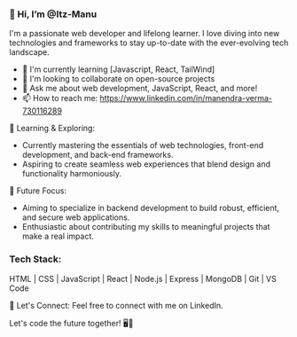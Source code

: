 ### 👋 Hi, I’m @Itz-Manu
I'm a passionate web developer and lifelong learner. I love diving into new technologies and frameworks to stay up-to-date with the ever-evolving tech landscape.

- 🌱 I'm currently learning [Javascript, React, TailWind]
- 👯 I'm looking to collaborate on open-source projects
- 💬 Ask me about web development, JavaScript, React, and more!
- 📫 How to reach me: https://www.linkedin.com/in/manendra-verma-730116289

🌱 Learning & Exploring:
- Currently mastering the essentials of web technologies, front-end development, and back-end frameworks.
- Aspiring to create seamless web experiences that blend design and functionality harmoniously.

🎯 Future Focus:
- Aiming to specialize in backend development to build robust, efficient, and secure web applications.
- Enthusiastic about contributing my skills to meaningful projects that make a real impact.

### Tech Stack:
HTML | CSS | JavaScript | React | Node.js | Express | MongoDB | Git | VS Code 



🚀 Let's Connect:
Feel free to connect with me on LinkedIn.


Let's code the future together! 🖥️🌟

<!---
Itz-Manu/Itz-Manu is a ✨ special ✨ repository because its `README.md` (this file) appears on your GitHub profile.
You can click the Preview link to take a look at your changes.
--->

